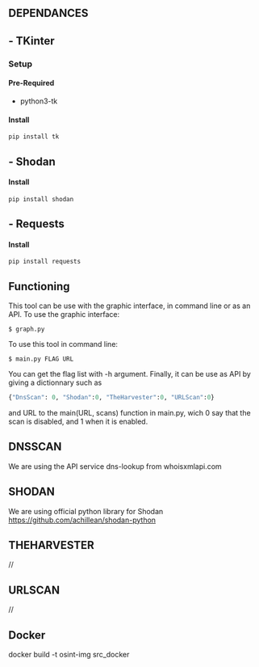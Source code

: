## DEPENDANCES
## - TKinter
### Setup
#### Pre-Required
- python3-tk

#### Install
```
pip install tk
```

## - Shodan
#### Install
```
pip install shodan
```
## - Requests
#### Install
```
pip install requests
```

## Functioning
This tool can be use with the graphic interface, in command line or as an API.
To use the graphic interface:
```
$ graph.py
```
To use this tool in command line:
```
$ main.py FLAG URL
```
You can get the flag list with -h argument.
Finally, it can be use as API by giving a dictionnary such as
```python
{"DnsScan": 0, "Shodan":0, "TheHarvester":0, "URLScan":0}
```
and URL to the main(URL, scans) function in main.py, wich 0 say that the scan is disabled, and 1 when it is enabled.

## DNSSCAN
We are using the API service dns-lookup from whoisxmlapi.com

## SHODAN
We are using official python library for Shodan
https://github.com/achillean/shodan-python

## THEHARVESTER

//

## URLSCAN

//

## Docker
docker build -t osint-img src_docker      